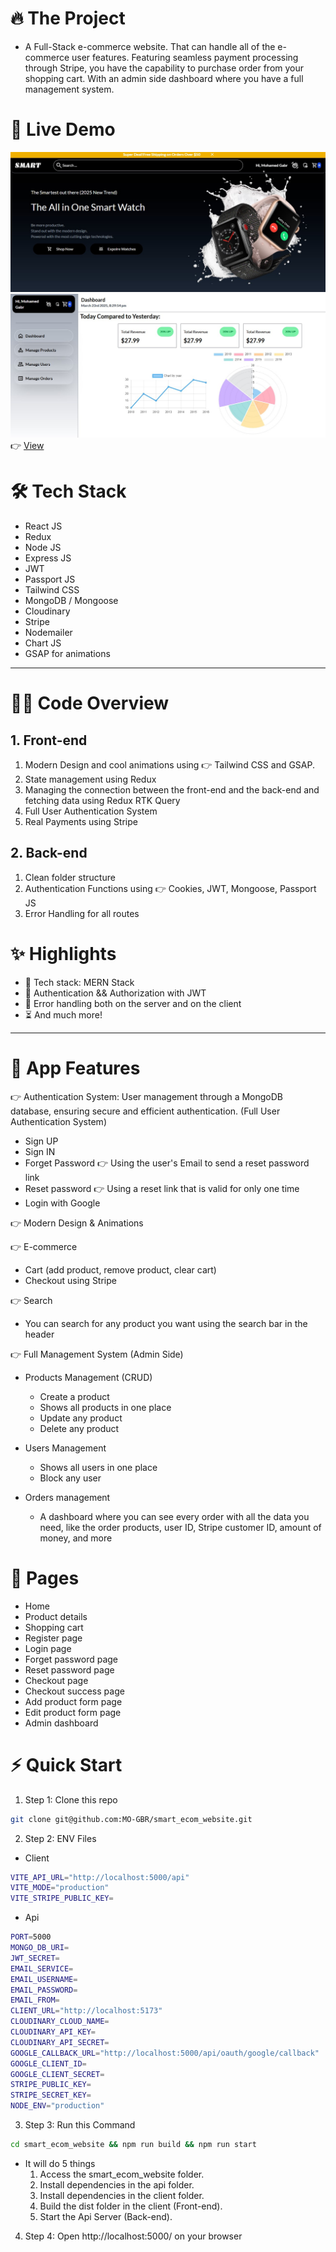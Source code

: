 # 🔥 The Project
- A Full-Stack e-commerce website. That can handle all of the e-commerce user features. Featuring seamless payment processing through Stripe, you have the capability to purchase order from your shopping cart. With an admin side dashboard where you have a full management system.

# 🔗 Live Demo
![IMG-1](App-screen-1.jpg)
![IMG](App-screen-2.jpg)
👉 [View]()

# 🛠️ Tech Stack
- React JS
- Redux
- Node JS
- Express JS
- JWT
- Passport JS
- Tailwind CSS
- MongoDB / Mongoose
- Cloudinary
- Stripe
- Nodemailer
- Chart JS
- GSAP for animations
---

# 👨‍💻 Code Overview
## 1. Front-end
1. Modern Design and cool animations using 👉 Tailwind CSS and GSAP.
2. State management using Redux
3. Managing the connection between the front-end and the back-end and fetching data using Redux RTK Query
4. Full User Authentication System
5. Real Payments using Stripe

## 2. Back-end
1. Clean folder structure
2. Authentication Functions using 👉 Cookies, JWT, Mongoose, Passport JS
3. Error Handling for all routes

# ✨ Highlights
- 🌟 Tech stack: MERN Stack
- 🎃 Authentication && Authorization with JWT
- 🐞 Error handling both on the server and on the client
- ⏳ And much more!
---

# 💎 App Features
👉 Authentication System: User management through a MongoDB database, ensuring secure and efficient authentication.
(Full User Authentication System)
- Sign UP
- Sign IN
- Forget Password 👉 Using the user's Email to send a reset password link
- Reset password 👉 Using a reset link that is valid for only one time
- Login with Google

👉 Modern Design & Animations

👉 E-commerce
- Cart (add product, remove product, clear cart)
- Checkout using Stripe

👉 Search
- You can search for any product you want using the search bar in the header

👉 Full Management System (Admin Side)
- Products Management (CRUD)
  - Create a product
  - Shows all products in one place
  - Update any product
  - Delete any product

- Users Management
  - Shows all users in one place
  - Block any user

- Orders management
  - A dashboard where you can see every order with all the data you need, like the order products, user ID, Stripe customer ID, amount of money, and more

# 📂 Pages
- Home
- Product details
- Shopping cart
- Register page
- Login page
- Forget password page
- Reset password page
- Checkout page
- Checkout success page
- Add product form page
- Edit product form page
- Admin dashboard

# ⚡ Quick Start
1. Step 1: Clone this repo
```bash
git clone git@github.com:MO-GBR/smart_ecom_website.git
```
2. Step 2: ENV Files
- Client
```bash
VITE_API_URL="http://localhost:5000/api"
VITE_MODE="production"
VITE_STRIPE_PUBLIC_KEY=
```
- Api
```bash
PORT=5000
MONGO_DB_URI=
JWT_SECRET=
EMAIL_SERVICE=
EMAIL_USERNAME=
EMAIL_PASSWORD=
EMAIL_FROM=
CLIENT_URL="http://localhost:5173"
CLOUDINARY_CLOUD_NAME=
CLOUDINARY_API_KEY=
CLOUDINARY_API_SECRET=
GOOGLE_CALLBACK_URL="http://localhost:5000/api/oauth/google/callback"
GOOGLE_CLIENT_ID=
GOOGLE_CLIENT_SECRET=
STRIPE_PUBLIC_KEY=
STRIPE_SECRET_KEY=
NODE_ENV="production"
```
3. Step 3: Run this Command
```bash
cd smart_ecom_website && npm run build && npm run start
```
- It will do 5 things
  1. Access the smart_ecom_website folder.
  2. Install dependencies in the api folder.
  3. Install dependencies in the client folder.
  4. Build the dist folder in the client (Front-end).
  5. Start the Api Server (Back-end).

4. Step 4: Open http://localhost:5000/ on your browser
